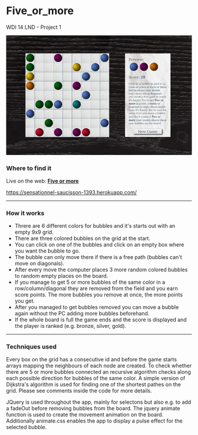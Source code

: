 # Five_or_more
WDI 14 LND - Project 1

![](./images/screenshot.jpg)

### Where to find it

Live on the web: **[Five or more](https://sensationnel-saucisson-1393.herokuapp.com/)**

https://sensationnel-saucisson-1393.herokuapp.com/

---

### How it works

* Threre are 6 different colors for bubbles and it's starts out with an empty 9x9 grid.
* There are three colored bubbles on the grid at the start.
* You can click on one of the bubbles and click on an empty box where you want the bubble to go.
* The bubble can only move there if there is a free path (bubbles can't move on diagonals).
* After every move the computer places 3 more random colored bubbles to random empty places on the board.
* If you manage to get 5 or more bubbles of the same color in a row/column/diagonal they are removed from the field and you earn score points. The more bubbles you remove at once, the more points you get.
* After you managed to get bubbles removed you can move a bubble again without the PC adding more bubbles beforehand.
* If the whole board is full the game ends and the score is displayed and the player is ranked (e.g. bronze, silver, gold).

---

### Techniques used

Every box on the grid has a consecutive id and before the game starts arrays mapping the neighbours of each node are created.
To check whether there are 5 or more bubbles connected an recursive algorithm checks along each possible direction for bubbles of the same color. A simple version of Dijkstra's algorithm is used for finding one of the shortest pathes on the grid.
Please see comments inside the code for more details.

JQuery is used throughout the app, mainly for selectons but also e.g. to add a fadeOut before removing bubbles from the board. The jquery animate function is used to create the movement animation on the board.
Additionally animate.css enables the app to display a pulse effect for the selected bubble. 